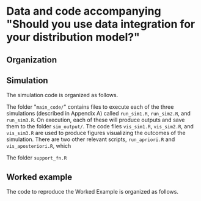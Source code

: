 # Data and code accompanying "Should you use data integration for your distribution model?"

## Organization


## Simulation

The simulation code is organized as follows. 

The folder "`main_code/`" contains files to execute each of the three 
simulations (described in Appendix A) called `run_sim1.R`, `run_sim2.R`, and 
`run_sim3.R`. On execution, each of these will produce outputs and save them
to the folder `sim_output/`. The code files `vis_sim1.R`, `vis_sim2.R`, and
`vis_sim3.R` are used to produce figures visualizing the outcomes of the
simulation. There are two other relevant scripts, `run_apriori.R` and
`vis_aposteriori.R`, which 

The folder `support_fn.R`


## Worked example

The code to reproduce the Worked Example is organized as follows.